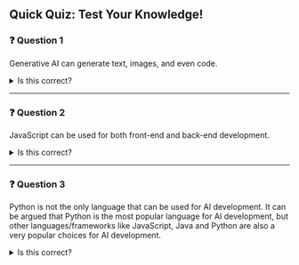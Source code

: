 ## Quick Quiz: Test Your Knowledge!

### ❓ Question 1
Generative AI can generate text, images, and even code.

<details>
  <summary>Is this correct?</summary>

❌ **Incorrect.**

🔍 **Explanation:** While the statement is factually true, it's not incorrect in a quiz context. However, to improve clarity and precision:

✅ **Better Version:**  
Generative AI is capable of generating a variety of content such as text, images, and even code, depending on the model and its training data.
</details>

---

### ❓ Question 2
JavaScript can be used for both front-end and back-end development.

<details>
  <summary>Is this correct?</summary>

✅ **Correct.**

💡 **Explanation:** JavaScript is a versatile language that powers both front-end (via browsers) and back-end (via Node.js) development.
</details>

---

### ❓ Question 3
Python is not the only language that can be used for AI development. It can be argued that Python is the most popular language for AI development, but other languages/frameworks like JavaScript, Java and Python are also a very popular choices for AI development.

<details>
  <summary>Is this correct?</summary>

❌ **Incorrect.**

🔍 **Explanation:** There are grammatical issues and repetition in this sentence (e.g., Python is mentioned twice and “a very popular choices” is incorrect).

✅ **Corrected Version:**  
Python is not the only language used for AI development. While it is arguably the most popular, other languages and frameworks such as JavaScript and Java are also widely used for developing AI applications.
</details>
